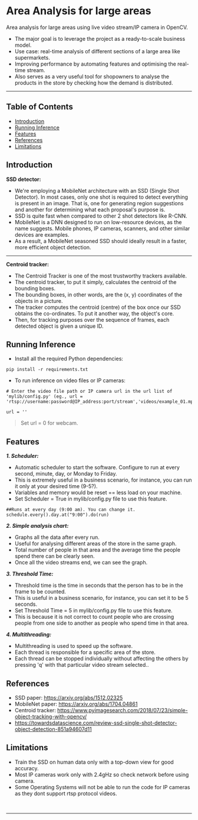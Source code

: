 # Area Analysis for large areas
Area analysis for large areas using live video stream/IP camera in OpenCV.

- The major goal is to leverage the project as a ready-to-scale business model.
- Use case: real-time analysis of different sections of a large area like supermarkets.
- Improving performance by automating features and optimising the real-time stream.
- Also serves as a very useful tool for shopowners to analyse the products in the store by checking how the demand is distributed.

--- 

## Table of Contents
* [Introduction](#introduction)
* [Running Inference](#running-inference)
* [Features](#features)
* [References](#references)
* [Limitations](#limitations)

## Introduction
**SSD detector:**
- We're employing a MobileNet architecture with an SSD (Single Shot Detector). In most cases, only one shot is required to detect everything is present in an image. That is, one for generating region suggestions and another for determining what each proposal's purpose is.
- SSD is quite fast when compared to other 2 shot detectors like R-CNN.
- MobileNet is a DNN designed to run on low-resource devices, as the name suggests. Mobile phones, IP cameras, scanners, and other similar devices are examples.
- As a result, a MobileNet seasoned SSD should ideally result in a faster, more efficient object detection.
---
**Centroid tracker:**
- The Centroid Tracker is one of the most trustworthy trackers available.
- The centroid tracker, to put it simply, calculates the centroid of the bounding boxes.
- The bounding boxes, in other words, are the (x, y) coordinates of the objects in a picture.
- The tracker computes the centroid (centre) of the box once our SSD obtains the co-ordinates. To put it another way, the object's core.
- Then, for tracking purposes over the sequence of frames, each detected object is given a unique ID.

## Running Inference
- Install all the required Python dependencies:
```
pip install -r requirements.txt
```
- To run inference on video files or IP cameras:
```
# Enter the video file path or IP camera url in the url list of 'mylib/config.py' (eg., url = 'rtsp://username:password@IP_address:port/stream','videos/example_01.mp4')

url = ''
```
> Set url = 0 for webcam.

## Features

***1. Scheduler:***
- Automatic scheduler to start the software. Configure to run at every second, minute, day, or Monday to Friday.
- This is extremely useful in a business scenario, for instance, you can run it only at your desired time (9-5?).
- Variables and memory would be reset == less load on your machine.
- Set Scheduler = True in mylib/config.py file to use this feature.

```
##Runs at every day (9:00 am). You can change it.
schedule.every().day.at("9:00").do(run)
```

***2. Simple analysis chart:***
- Graphs all the data after every run.
- Useful for analysing different areas of the store in the same graph.
- Total number of people in that area and the average time the people spend there can be clearly seen.
- Once all the video streams end, we can see the graph.

***3. Threshold Time:***
- Threshold time is the time in seconds that the person has to be in the frame to be counted.
- This is useful in a business scenario, for instance, you can set it to be 5 seconds.
- Set Threshold Time = 5 in mylib/config.py file to use this feature.
- This is because it is not correct to count people who are crossing people from one side to another as people who spend time in that area.

***4. Multithreading:***
- Multithreading is used to speed up the software.
- Each thread is responsible for a specific area of the store.
- Each thread can be stopped individually without affecting the others by pressing 'q' with that particular video stream selected..

## References
- SSD paper: https://arxiv.org/abs/1512.02325
- MobileNet paper: https://arxiv.org/abs/1704.04861
- Centroid tracker: https://www.pyimagesearch.com/2018/07/23/simple-object-tracking-with-opencv/
- https://towardsdatascience.com/review-ssd-single-shot-detector-object-detection-851a94607d11

## Limitations
- Train the SSD on human data only with a top-down view for good accuracy.
- Most IP cameras work only with 2.4gHz so check network before using camera.
- Some Operating Systems will not be able to run the code for IP cameras as they dont support rtsp protocol videos.

<p>&nbsp;</p>

---

